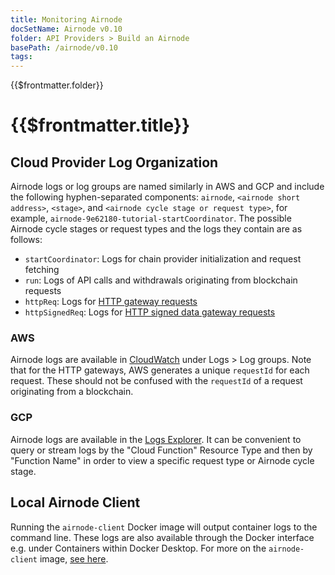 ```yaml
---
title: Monitoring Airnode
docSetName: Airnode v0.10
folder: API Providers > Build an Airnode
basePath: /airnode/v0.10
tags:
---
```


<TitleSpan>{{$frontmatter.folder}}</TitleSpan>

# {{$frontmatter.title}}

<VersionWarning/>

<TocHeader />
<TOC class="table-of-contents" :include-level="[2,3]" />

## Cloud Provider Log Organization

Airnode logs or log groups are named similarly in AWS and GCP and include the
following hyphen-separated components: `airnode`, `<airnode short address>`,
`<stage>`, and `<airnode cycle stage or request type>`, for example,
`airnode-9e62180-tutorial-startCoordinator`. The possible Airnode cycle stages
or request types and the logs they contain are as follows:

- `startCoordinator`: Logs for chain provider initialization and request
  fetching
- `run`: Logs of API calls and withdrawals originating from blockchain requests
- `httpReq`: Logs for [HTTP gateway requests](./http-gateways.md)
- `httpSignedReq`: Logs for
  [HTTP signed data gateway requests](./http-gateways.md)

### AWS

Airnode logs are available in
[CloudWatch](https://console.aws.amazon.com/cloudwatch) under Logs > Log groups.
Note that for the HTTP gateways, AWS generates a unique `requestId` for each
request. These should not be confused with the `requestId` of a request
originating from a blockchain.

### GCP

Airnode logs are available in the
[Logs Explorer](https://console.cloud.google.com/logs/). It can be convenient to
query or stream logs by the "Cloud Function" Resource Type and then by "Function
Name" in order to view a specific request type or Airnode cycle stage.

## Local Airnode Client

Running the `airnode-client` Docker image will output container logs to the
command line. These logs are also available through the Docker interface e.g.
under Containers within Docker Desktop. For more on the `airnode-client` image,
[see here](../../docker/client-image.md).
